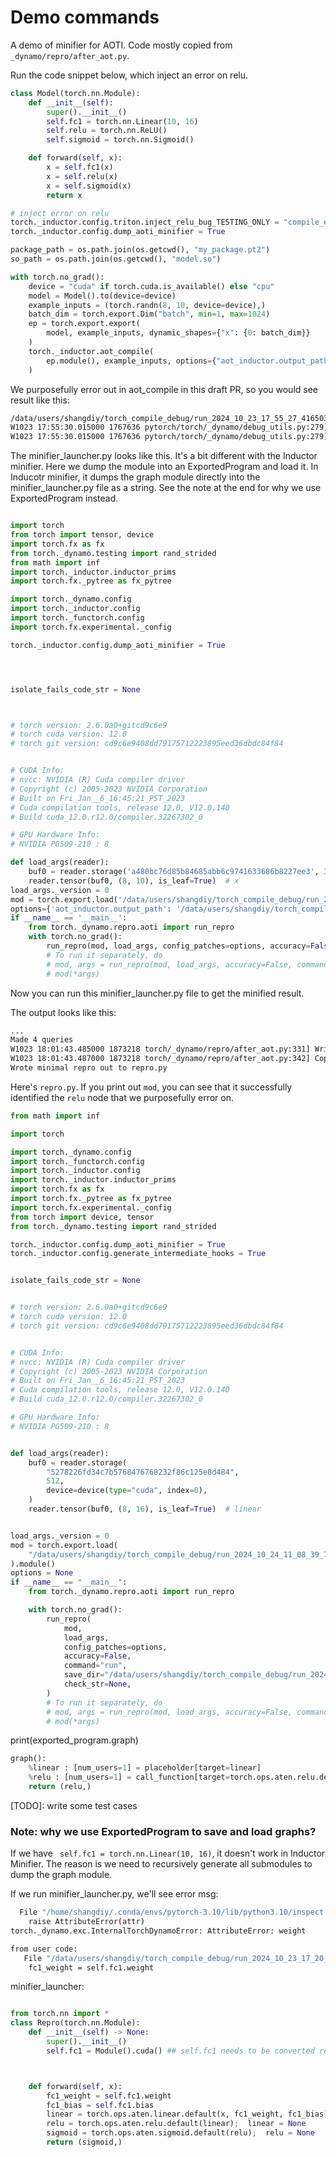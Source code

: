 # Demo commands

A demo of minifier for AOTI. Code mostly copied from `_dynamo/repro/after_aot.py`.


Run the code snippet below, which inject an error on relu.

```python
class Model(torch.nn.Module):
    def __init__(self):
        super().__init__()
        self.fc1 = torch.nn.Linear(10, 16)
        self.relu = torch.nn.ReLU()
        self.sigmoid = torch.nn.Sigmoid()

    def forward(self, x):
        x = self.fc1(x)
        x = self.relu(x)
        x = self.sigmoid(x)
        return x

# inject error on relu
torch._inductor.config.triton.inject_relu_bug_TESTING_ONLY = "compile_error"
torch._inductor.config.dump_aoti_minifier = True

package_path = os.path.join(os.getcwd(), "my_package.pt2")
so_path = os.path.join(os.getcwd(), "model.so")

with torch.no_grad():
    device = "cuda" if torch.cuda.is_available() else "cpu"
    model = Model().to(device=device)
    example_inputs = (torch.randn(8, 10, device=device),)
    batch_dim = torch.export.Dim("batch", min=1, max=1024)
    ep = torch.export.export(
        model, example_inputs, dynamic_shapes={"x": {0: batch_dim}}
    )
    torch._inductor.aot_compile(
        ep.module(), example_inputs, options={"aot_inductor.output_path": so_path}
    )
```

We purposefully error out in aot_compile in this draft PR, so you would see result like this:

```bash
/data/users/shangdiy/torch_compile_debug/run_2024_10_23_17_55_27_416503-pid_1767636/minifier/checkpoints
W1023 17:55:30.015000 1767636 pytorch/torch/_dynamo/debug_utils.py:279] Writing minified repro to:
W1023 17:55:30.015000 1767636 pytorch/torch/_dynamo/debug_utils.py:279] /data/users/shangdiy/torch_compile_debug/run_2024_10_23_17_55_27_416503-pid_1767636/minifier/minifier_launcher.py
```


The minifier_launcher.py looks like this. It's a bit different with the Inductor minifier. Here we dump the module into an ExportedProgram and load it. In Inducotr minifier, it dumps the graph module directly into the minifier_launcher.py file as a string. See the note at the end for why we use ExportedProgram instead.

```python

import torch
from torch import tensor, device
import torch.fx as fx
from torch._dynamo.testing import rand_strided
from math import inf
import torch._inductor.inductor_prims
import torch.fx._pytree as fx_pytree

import torch._dynamo.config
import torch._inductor.config
import torch._functorch.config
import torch.fx.experimental._config

torch._inductor.config.dump_aoti_minifier = True




isolate_fails_code_str = None



# torch version: 2.6.0a0+gitcd9c6e9
# torch cuda version: 12.0
# torch git version: cd9c6e9408dd79175712223895eed36dbdc84f84


# CUDA Info:
# nvcc: NVIDIA (R) Cuda compiler driver
# Copyright (c) 2005-2023 NVIDIA Corporation
# Built on Fri_Jan__6_16:45:21_PST_2023
# Cuda compilation tools, release 12.0, V12.0.140
# Build cuda_12.0.r12.0/compiler.32267302_0

# GPU Hardware Info:
# NVIDIA PG509-210 : 8

def load_args(reader):
    buf0 = reader.storage('a480bc76d85b84685abb6c9741633686b8227ee3', 320, device=device(type='cuda', index=0))
    reader.tensor(buf0, (8, 10), is_leaf=True)  # x
load_args._version = 0
mod = torch.export.load('/data/users/shangdiy/torch_compile_debug/run_2024_10_24_11_04_40_110265-pid_2899125/minifier/checkpoints/exported_program.pt2').module()
options={'aot_inductor.output_path': '/data/users/shangdiy/torch_compile_debug/model.so', 'aot_inductor.serialized_in_spec': '[1, {"type": "builtins.tuple", "context": "null", "children_spec": [{"type": "builtins.tuple", "context": "null", "children_spec": [{"type": null, "context": null, "children_spec": []}]}, {"type": "builtins.dict", "context": "[]", "children_spec": []}]}]', 'aot_inductor.serialized_out_spec': '[1, {"type": null, "context": null, "children_spec": []}]'}
if __name__ == '__main__':
    from torch._dynamo.repro.aoti import run_repro
    with torch.no_grad():
        run_repro(mod, load_args, config_patches=options, accuracy=False, command='minify', save_dir='/data/users/shangdiy/torch_compile_debug/run_2024_10_24_11_04_40_110265-pid_2899125/minifier/checkpoints', check_str=None)
        # To run it separately, do
        # mod, args = run_repro(mod, load_args, accuracy=False, command='get_args', save_dir='/data/users/shangdiy/torch_compile_debug/run_2024_10_24_11_04_40_110265-pid_2899125/minifier/checkpoints', check_str=None)
        # mod(*args)
```


Now you can run this minifier_launcher.py file to get the minified result.


The output looks like this:

```bash
...
Made 4 queries
W1023 18:01:43.485000 1873218 torch/_dynamo/repro/after_aot.py:331] Writing checkpoint with 2 nodes to /data/users/shangdiy/torch_compile_debug/run_2024_10_23_18_01_39_963670-pid_1873218/minifier/checkpoints/2.py
W1023 18:01:43.487000 1873218 torch/_dynamo/repro/after_aot.py:342] Copying repro file for convenience to /data/users/shangdiy/repro.py
Wrote minimal repro out to repro.py
```

Here's `repro.py`. If you print out `mod`, you can see that it successfully identified the `relu` node that we purposefully error on.

```python
from math import inf

import torch

import torch._dynamo.config
import torch._functorch.config
import torch._inductor.config
import torch._inductor.inductor_prims
import torch.fx as fx
import torch.fx._pytree as fx_pytree
import torch.fx.experimental._config
from torch import device, tensor
from torch._dynamo.testing import rand_strided

torch._inductor.config.dump_aoti_minifier = True
torch._inductor.config.generate_intermediate_hooks = True


isolate_fails_code_str = None


# torch version: 2.6.0a0+gitcd9c6e9
# torch cuda version: 12.0
# torch git version: cd9c6e9408dd79175712223895eed36dbdc84f84


# CUDA Info:
# nvcc: NVIDIA (R) Cuda compiler driver
# Copyright (c) 2005-2023 NVIDIA Corporation
# Built on Fri_Jan__6_16:45:21_PST_2023
# Cuda compilation tools, release 12.0, V12.0.140
# Build cuda_12.0.r12.0/compiler.32267302_0

# GPU Hardware Info:
# NVIDIA PG509-210 : 8


def load_args(reader):
    buf0 = reader.storage(
        "5278226fd34c7b5768476768232f86c125e8d484",
        512,
        device=device(type="cuda", index=0),
    )
    reader.tensor(buf0, (8, 16), is_leaf=True)  # linear


load_args._version = 0
mod = torch.export.load(
    "/data/users/shangdiy/torch_compile_debug/run_2024_10_24_11_08_39_767620-pid_2957565/minifier/checkpoints/exported_program.pt2"
).module()
options = None
if __name__ == "__main__":
    from torch._dynamo.repro.aoti import run_repro

    with torch.no_grad():
        run_repro(
            mod,
            load_args,
            config_patches=options,
            accuracy=False,
            command="run",
            save_dir="/data/users/shangdiy/torch_compile_debug/run_2024_10_24_11_08_39_767620-pid_2957565/minifier/checkpoints",
            check_str=None,
        )
        # To run it separately, do
        # mod, args = run_repro(mod, load_args, accuracy=False, command='get_args', save_dir='/data/users/shangdiy/torch_compile_debug/run_2024_10_24_11_08_39_767620-pid_2957565/minifier/checkpoints', check_str=None)
        # mod(*args)

```

print(exported_program.graph)
```python
graph():
    %linear : [num_users=1] = placeholder[target=linear]
    %relu : [num_users=1] = call_function[target=torch.ops.aten.relu.default](args = (%linear,), kwargs = {})
    return (relu,)
```


[TODO]: write some test cases


### Note: why we use ExportedProgram to save and load graphs?
If we have ` self.fc1 = torch.nn.Linear(10, 16)`, it doesn't work in Inductor Minifier. The reason is we need to recursively generate all submodules to dump the graph module.

If we run minifier_launcher.py, we'll see error msg:
```bash
  File "/home/shangdiy/.conda/envs/pytorch-3.10/lib/python3.10/inspect.py", line 1769, in getattr_static
    raise AttributeError(attr)
torch._dynamo.exc.InternalTorchDynamoError: AttributeError: weight

from user code:
   File "/data/users/shangdiy/torch_compile_debug/run_2024_10_23_17_20_10_091390-pid_1170971/minifier/minifier_launcher.py", line 47, in forward
    fc1_weight = self.fc1.weight
```

minifier_launcher:
```python

from torch.nn import *
class Repro(torch.nn.Module):
    def __init__(self) -> None:
        super().__init__()
        self.fc1 = Module().cuda() ## self.fc1 needs to be converted recursively



    def forward(self, x):
        fc1_weight = self.fc1.weight
        fc1_bias = self.fc1.bias
        linear = torch.ops.aten.linear.default(x, fc1_weight, fc1_bias);  x = fc1_weight = fc1_bias = None
        relu = torch.ops.aten.relu.default(linear);  linear = None
        sigmoid = torch.ops.aten.sigmoid.default(relu);  relu = None
        return (sigmoid,)
```
